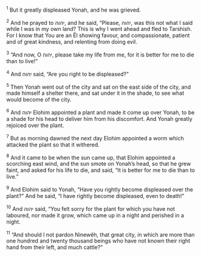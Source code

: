 <sup>1</sup> But it greatly displeased Yonah, and he was grieved.

<sup>2</sup> And he prayed to יהוה, and he said, “Please, יהוה, was this not what I said while I was in my own land? This is why I went ahead and fled to Tarshish. For I know that You are an Ĕl showing favour, and compassionate, patient and of great kindness, and relenting from doing evil.

<sup>3</sup> “And now, O יהוה, please take my life from me, for it is better for me to die than to live!”

<sup>4</sup> And יהוה said, “Are you right to be displeased?”

<sup>5</sup> Then Yonah went out of the city and sat on the east side of the city, and made himself a shelter there, and sat under it in the shade, to see what would become of the city.

<sup>6</sup> And יהוה Elohim appointed a plant and made it come up over Yonah, to be a shade for his head to deliver him from his discomfort. And Yonah greatly rejoiced over the plant.

<sup>7</sup> But as morning dawned the next day Elohim appointed a worm which attacked the plant so that it withered.

<sup>8</sup> And it came to be when the sun came up, that Elohim appointed a scorching east wind, and the sun smote on Yonah’s head, so that he grew faint, and asked for his life to die, and said, “It is better for me to die than to live.”

<sup>9</sup> And Elohim said to Yonah, “Have you rightly become displeased over the plant?” And he said, “I have rightly become displeased, even to death!”

<sup>10</sup> And יהוה said, “You felt sorry for the plant for which you have not laboured, nor made it grow, which came up in a night and perished in a night.

<sup>11</sup> “And should I not pardon Ninewĕh, that great city, in which are more than one hundred and twenty thousand beings who have not known their right hand from their left, and much cattle?”

